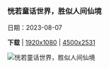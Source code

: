 ### 恍若童话世界，胜似人间仙境

日期：2023-08-07

**下载**  |  [1920x1080](https://cn.bing.com/th?id=OHR.LiQiu2023_ZH-CN9197909278_1920x1080.jpg)  |  [4500x2531](https://cn.bing.com/th?id=OHR.LiQiu2023_ZH-CN9197909278_UHD.jpg)

![恍若童话世界，胜似人间仙境](https://cn.bing.com/th?id=OHR.LiQiu2023_ZH-CN9197909278_1920x1080.jpg "五花海，阿坝九寨沟旅游景区，四川省，中国 (© Michael Ver Sprill/Getty Images)")

